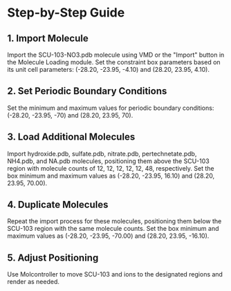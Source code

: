 Step-by-Step Guide
===============
## 1. Import Molecule
Import the SCU-103-NO3.pdb molecule using VMD or the "Import" button in the Molecule Loading module. Set the constraint box parameters based on its unit cell parameters: (-28.20, -23.95, -4.10) and (28.20, 23.95, 4.10).
## 2. Set Periodic Boundary Conditions
Set the minimum and maximum values for periodic boundary conditions: (-28.20, -23.95, -70) and (28.20, 23.95, 70).
## 3. Load Additional Molecules
Import hydroxide.pdb, sulfate.pdb, nitrate.pdb, pertechnetate.pdb, NH4.pdb, and NA.pdb molecules, positioning them above the SCU-103 region with molecule counts of 12, 12, 12, 12, 12, 48, respectively. Set the box minimum and maximum values as (-28.20, -23.95, 16.10) and (28.20, 23.95, 70.00).
## 4. Duplicate Molecules
Repeat the import process for these molecules, positioning them below the SCU-103 region with the same molecule counts. Set the box minimum and maximum values as (-28.20, -23.95, -70.00) and (28.20, 23.95, -16.10).
## 5. Adjust Positioning
Use Molcontroller to move SCU-103 and ions to the designated regions and render as needed.
